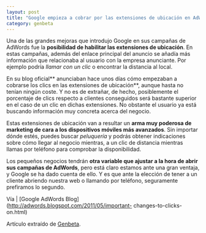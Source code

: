 ```yaml
---
layout: post
title: "Google empieza a cobrar por las extensiones de ubicación en AdWords"
category: genbeta
---
```




Una de las grandes mejoras que introdujo Google en sus campañas de AdWords fue
la **posibilidad de habilitar las extensiones de ubicación**. En estas
campañas, además del enlace principal del anuncio se añadía más información
que relacionaba al usuario con la empresa anunciante. Por ejemplo podría
_llamar con un clic_ o encontrar la distancia al local.

En su blog oficial** anunciaban hace unos días cómo empezaban a cobrarse los
clics en las extensiones de ubicación**, aunque hasta no tenían ningún coste.
Y no es de extrañar, de hecho, posiblemente el porcentaje de clics respecto a
clientes conseguidos será bastante superior en el caso de un clic en dichas
extensiones. No obstante el usuario ya está buscando información muy concreta
acerca del negocio.

Estas extensiones de ubicación van a resultar un **arma muy poderosa de
marketing de cara a los dispositivos móviles más avanzados**. Sin importar
dónde estés, puedes buscar _peluquería_ y podrás obtener indicaciones sobre
cómo llegar al negocio mientras, a un clic de distancia mientras llamas por
teléfono para comprobar la disponibilidad.

Los pequeños negocios tendrán **otra variable que ajustar a la hora de abrir
sus campañas de AdWords**, pero está claro estamos ante una gran ventaja, y
Google se ha dado cuenta de ello. Y es que ante la elección de tener a un
cliente abriendo nuestra web o llamando por teléfono, seguramente prefiramos
lo segundo.

Vía | [Google AdWords Blog](http://adwords.blogspot.com/2011/05/important-
changes-to-clicks-on.html)

Artículo extraído de [Genbeta](http://www.genbeta.com).